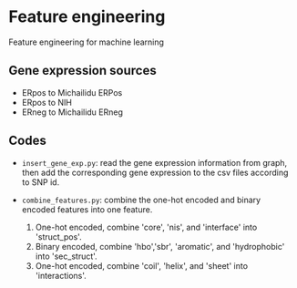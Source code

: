 # Feature engineering
Feature engineering for machine learning

## Gene expression sources
* ERpos to Michailidu ERPos
* ERpos to NIH
* ERneg to Michailidu ERneg

## Codes
* ```insert_gene_exp.py```: read the gene expression information from graph, then add the corresponding gene expression to the csv files according to SNP id.

* ```combine_features.py```: combine the one-hot encoded and binary encoded features into one feature.   
    1. One-hot encoded, combine 'core', 'nis', and 'interface' into 'struct_pos'.
    2. Binary encoded, combine 'hbo','sbr', 'aromatic', and 'hydrophobic' into 'sec_struct'.
    3. One-hot encoded, combine 'coil', 'helix', and 'sheet' into 'interactions'. 

